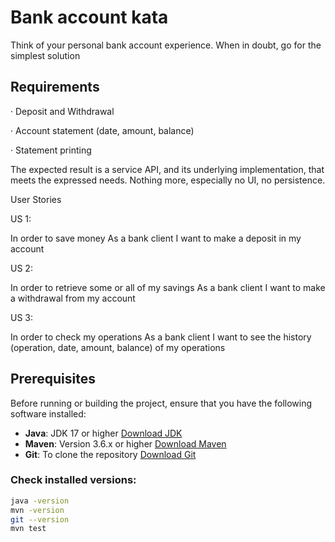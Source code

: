 # Bank account kata


Think of your personal bank account experience. When in doubt, go for the simplest solution

## Requirements

·        Deposit and Withdrawal

·        Account statement (date, amount, balance)

·        Statement printing

The expected result is a service API, and its underlying implementation, that meets the expressed needs.
Nothing more, especially no UI, no persistence.

User Stories

US 1:

In order to save money
As a bank client
I want to make a deposit in my account

US 2:

In order to retrieve some or all of my savings
As a bank client
I want to make a withdrawal from my account

US 3:

In order to check my operations
As a bank client
I want to see the history (operation, date, amount, balance) of my operations

## Prerequisites

Before running or building the project, ensure that you have the following software installed:

- **Java**: JDK 17 or higher [Download JDK](https://www.oracle.com/java/technologies/javase-downloads.html)
- **Maven**: Version 3.6.x or higher [Download Maven](https://maven.apache.org/download.cgi)
- **Git**: To clone the repository [Download Git](https://git-scm.com/)

### Check installed versions:

```bash
java -version
mvn -version
git --version
mvn test